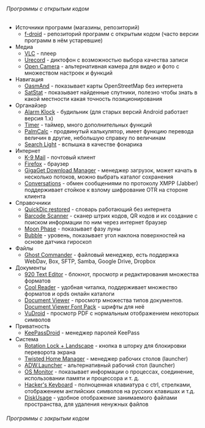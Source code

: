 ###### Программы с открытым кодом

* Источники программ (магазины, репозиторий)
	* [f-droid](https://f-droid.org/) - репозиторий программ с открытым кодом (часто версии программ в нём устаревшие)
* Медиа
	* [VLC](http://download.videolan.org/pub/videolan/vlc-android/) - плеер
	* [Urecord](https://f-droid.org/repository/browse/?fdfilter=urecord&fdid=cc.co.eurdev.urecorder) - диктофон с возможностью выбора качества записи
	* [Open Camera](https://sourceforge.net/projects/opencamera/files/) - альтернативная камера для видео и фото с множеством настроек и функций
* Навигация
	* [OasmAnd](http://download.osmand.net/releases/) - показывает карты OpenStreetMap без интернета
	* [SatStat](https://f-droid.org/repository/browse/?fdfilter=satstat&fdid=com.vonglasow.michael.satstat) - показывает найденные спутники, полезно чтобы знать в какой местности какая точность позиционирования
* Органайзер
	* [Alarm Klock](https://github.com/kraigs-android/kraigsandroid-downloads) - будильник (для старых версий Android работает версия 1.x)
	* [Timer](https://f-droid.org/repository/browse/?fdfilter=timer&fdid=org.dpadgett.timer) - таймер, много дополнительных функций
	* [PalmCalc](http://palmcalc.com) - продвинутый калькулятор, имеет функцию перевода величин в другие, небольшую справку по величинам
	* [Search Light](https://f-droid.org/repository/browse/?fdfilter=search&fdid=com.scottmain.android.searchlight&fdpage=4) - вспышка в качестве фонарика
* Интернет
	* [K-9 Mail](https://github.com/k9mail/k-9/releases) - почтовый клиент
	* [Firefox](https://ftp.mozilla.org/pub/mobile/releases/) - браузер
	* [GigaGet Download Manager](https://f-droid.org/repository/browse/?fdfilter=GigaGet&fdid=us.shandian.giga) - менеджер загрузок, может качать в несколько потоков, можно выбрать каталог сохранения
	* [Conversations](https://f-droid.org/repository/browse/?fdfilter=conversation&fdid=eu.siacs.conversations) - обмен сообщениями по протоколу XMPP (Jabber) поддерживает стойкое к взлому шифрование OTR на стороне клиента
* Справочники
	* [QuickDic restored](https://github.com/rdoeffinger/Dictionary/releases) - словарь работающий без интернета
	* [Barcode Scanner](https://github.com/zxing/zxing/releases) - сканер штрих кодов, QR кодов и их создание с поиском информации по ним через интернет браузер
	* [Moon Phase](https://f-droid.org/repository/browse/?fdfilter=Moon+Phase&fdid=akk.astro.droid.moonphase) - показывает фазу луны
	* [Bubble](https://f-droid.org/repository/browse/?fdid=net.androgames.level) - уровень, показывает угол наклона поверхностей на основе датчика гироскоп
* Файлы
	* [Ghost Commander](https://sourceforge.net/projects/ghostcommander/files/Releases/) - файловый менеджер, есть поддержка WebDav, Box, SFTP, Samba, Google Drive, Dropbox
* Документы
	* [920 Text Editor](https://github.com/jecelyin/920-Text-Editor-old/tree/master/apk) - блокнот, просмотр и редактирования множества форматов
	* [Cool Reader](https://sourceforge.net/projects/crengine/files/) - удобная читалка, поддерживает множество форматов и opds онлайн каталоги
	* [Document Viewer](https://f-droid.org/repository/browse/?fdid=org.sufficientlysecure.viewer) - просмотр множества типов документов. [Document Viewer Font Pack](https://f-droid.org/repository/browse/?fdfilter=Document+Viewer&fdid=org.sufficientlysecure.viewer.fontpack) - шрифты для неё
	* [VuDroid](https://f-droid.org/repository/browse/?fdfilter=VuDroid&fdid=org.vudroid) - просмотр PDF с нормальным отображением некоторых символов
* Приватность
	* [KeePassDroid](https://github.com/bpellin/keepassdroid/releases) - менеджер паролей KeePass
* Система
	* [Rotation Lock + Landscape](https://f-droid.org/repository/browse/?fdfilter=search&fdid=org.cmotc.tools.rotationlockpp&fdpage=4) - кнопка в шторку для блокировки переворота экрана
	* [Twisted Home Manager](https://f-droid.org/repository/browse/?fdfilter=twisted+home&fdid=com.twsitedapps.homemanager) - менеджер рабочих столов (launcher)
	* [ADW.Launcher](https://f-droid.org/repository/browse/?fdfilter=launcher&fdid=org.adw.launcher) - альтернативный рабочий стол (launcher)
	* [OS Monitor](https://f-droid.org/repository/browse/?fdfilter=OS+Monitor&fdid=com.eolwral.osmonitor) - показывает информации о процессах, соединение, использовании памяти и процессора и т. д.
	* [Hacker's Keyboard](https://f-droid.org/repository/browse/?fdfilter=hacker&fdid=org.pocketworkstation.pckeyboard) - полноценная клавиатура с ctrl, стрелками, отображением английских символов на русских клавишах и т.д.
	* [DiskUsage](https://f-droid.org/repository/browse/?fdfilter=diskusage&fdid=com.google.android.diskusage) - удобное отображение занимаемого файлами пространства, для удаления ненужных файлов

###### Программы с закрытым кодом
